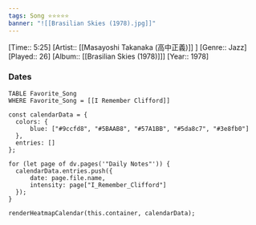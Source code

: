 ```yaml
---
tags: Song ⭐⭐⭐⭐⭐ 
banner: "![[Brasilian Skies (1978).jpg]]"
---
```

[Time:: 5:25]
[Artist:: [[Masayoshi Takanaka (高中正義)]] ]
[Genre:: Jazz]
[Played:: 26]
[Album:: [[Brasilian Skies (1978)]]]
[Year:: 1978]
### Dates
````dataview
TABLE Favorite_Song
WHERE Favorite_Song = [[I Remember Clifford]]
````

  ```dataviewjs
const calendarData = { 
	colors: { 
		blue: ["#9ccfd8", "#5BAAB8", "#57A1BB", "#5da8c7", "#3e8fb0"] 
	}, 
	entries: [] 
}; 

for (let page of dv.pages('"Daily Notes"')) { 
	calendarData.entries.push({ 
		date: page.file.name, 
		intensity: page["I_Remember_Clifford"]
	}); 
} 

renderHeatmapCalendar(this.container, calendarData);
```

